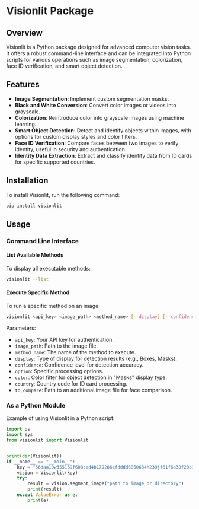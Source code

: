 
# Visionlit Package

## Overview

Visionlit is a Python package designed for advanced computer vision tasks. It offers a robust command-line interface and can be integrated into Python scripts for various operations such as image segmentation, colorization, face ID verification, and smart object detection.

## Features

- **Image Segmentation**: Implement custom segmentation masks.
- **Black and White Conversion**: Convert color images or videos into grayscale.
- **Colorization**: Reintroduce color into grayscale images using machine learning.
- **Smart Object Detection**: Detect and identify objects within images, with options for custom display styles and color filters.
- **Face ID Verification**: Compare faces between two images to verify identity, useful in security and authentication.
- **Identity Data Extraction**: Extract and classify identity data from ID cards for specific supported countries.

## Installation

To install Visionlit, run the following command:

```bash
pip install visionlit
```

## Usage

### Command Line Interface

#### List Available Methods

To display all executable methods:

```bash
visionlit --list
```

#### Execute Specific Method

To run a specific method on an image:

```bash
visionlit <api_key> <image_path> <method_name> [--display] [--confidence] [--option] [--color] [--country] [--to_compare]
```

Parameters:
- `api_key`: Your API key for authentication.
- `image_path`: Path to the image file.
- `method_name`: The name of the method to execute.
- `display`: Type of display for detection results (e.g., Boxes, Masks).
- `confidence`: Confidence level for detection accuracy.
- `option`: Specific processing options.
- `color`: Color filter for object detection in "Masks" display type.
- `country`: Country code for ID card processing.
- `to_compare`: Path to an additional image file for face comparison.

### As a Python Module

Example of using Visionlit in a Python script:


```python
import os
import sys
from visionlit import Visionlit


print(dir(Visionlit))
if __name__ == "__main__":
    key = "56daa10w355169f608ced4b179286efdddd6860634h239jf61f6a38f20b98"
    vision = Visionlit(key)
    try:
        result = vision.segment_image("path to image or directory")
        print(result)
    except ValueError as e:
        print(e)
```
